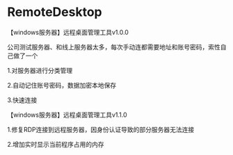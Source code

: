 # RemoteDesktop

【windows服务器】远程桌面管理工具v1.0.0

公司测试服务器、和线上服务器太多，每次手动连都需要地址和账号密码，索性自己做了一个

1.对服务器进行分类管理

2.自动记住账号密码，数据加密本地保存

3.快速连接

【windows服务器】远程桌面管理工具v1.1.0

1.修复RDP连接到远程服务器，因身份认证导致的部分服务器无法连接

2.增加实时显示当前程序占用的内存
